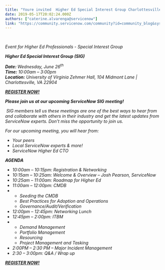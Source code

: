 ```yaml
---
title: "Youre invited  Higher Ed Special Interest Group Charlottesville"
date: 2019-05-17T20:02:24.000Z
authors: ["caterine.alvarenga@servicenow"]
link: "https://community.servicenow.com/community?id=community_blog&sys_id=824cd7dcdb25b3405ed4a851ca96192b"
---
```

<p> </p>
<p><em>Event for Higher Ed Professionals - </em><em>Special Interest Group</em></p>
<p><strong><em>Higher Ed Special Interest Group (SIG)</em></strong></p>
<p><strong><em>Date: </em></strong><em>Wednesday, June 26<sup>th</sup>  <br /><strong>Time:</strong> 10:00am – 3:00pm <br /><strong>Location:</strong> </em><em>University of Virginia Zehmer Hall, 104 Midmont Lane | Charlottesville, VA 22904</em></p>
<p><strong><em><a href="https://go.servicenow.com/LP&#61;12582" rel="nofollow">REGISTER NOW!</a></em></strong></p>
<p><strong><em>Please join us at our upcoming ServiceNow SIG meeting!</em></strong></p>
<p><em> SIG members tell us these meetings are one of the best ways to hear from and collaborate with others in their industry and get the latest updates from ServiceNow experts. Don’t miss the opportunity to join us.</em></p>
<p><em>For our upcoming meeting, you will hear from:</em></p>
<ul><li><em>Your peers</em></li><li><em>Local ServiceNow experts &amp; more!</em></li><li><em>ServiceNow Higher Ed CTO</em></li></ul>
<p><strong><em>AGENDA</em></strong></p>
<ul><li><em>10:00am – 10:15pm: Registration &amp; Networking</em></li><li><em>10:15am – 10:25am: Welcome &amp; Overview – Josh Pearson, ServiceNow</em></li><li><em>10:25am – 11:00am: Roadmap for Higher Ed</em></li><li><em>11:00am – 12:00pm: CMDB</em></li><li><ul><li><em>Seeding the CMDB</em></li><li><em>Best Practices for Adoption and Operations</em></li><li><em>Governance/Audit/Verification</em></li></ul>
</li><li><em>12:00pm – 12:45pm: Networking Lunch</em></li><li><em>12:45pm – 2:00pm: ITBM</em></li><li><ul><li><em>Demand Management </em></li><li><em>Portfolio Management</em></li><li><em>Resourcing</em></li><li><em>Project Management and Tasking</em></li></ul>
</li><li><em>2:00PM – 2:30 PM – Major Incident Management</em></li><li><em>2:30 – 3:00pm: Q&amp;A / Wrap up</em></li></ul>
<p><strong><em><a href="https://go.servicenow.com/LP&#61;12582" rel="nofollow">REGISTER NOW!</a></em></strong></p>